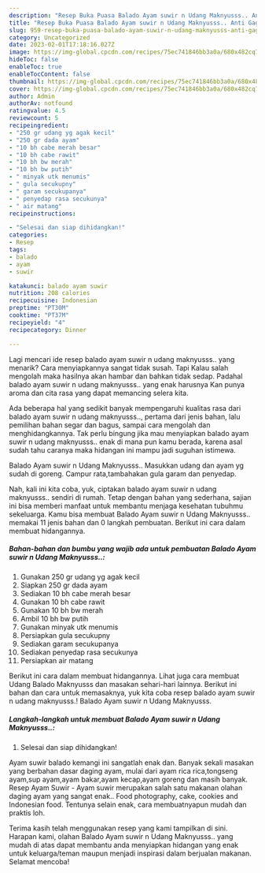 ```yaml
---
description: "Resep Buka Puasa Balado Ayam suwir n Udang Maknyusss.. Anti Gagal"
title: "Resep Buka Puasa Balado Ayam suwir n Udang Maknyusss.. Anti Gagal"
slug: 959-resep-buka-puasa-balado-ayam-suwir-n-udang-maknyusss-anti-gagal
category: Uncategorized
date: 2023-02-01T17:18:16.027Z
image: https://img-global.cpcdn.com/recipes/75ec741846bb3a0a/680x482cq70/balado-ayam-suwir-n-udang-maknyusss-foto-resep-utama.jpg
hideToc: false
enableToc: true
enableTocContent: false
thumbnail: https://img-global.cpcdn.com/recipes/75ec741846bb3a0a/680x482cq70/balado-ayam-suwir-n-udang-maknyusss-foto-resep-utama.jpg
cover: https://img-global.cpcdn.com/recipes/75ec741846bb3a0a/680x482cq70/balado-ayam-suwir-n-udang-maknyusss-foto-resep-utama.jpg
author: Admin
authorAv: notfound
ratingvalue: 4.5
reviewcount: 5
recipeingredient:
- "250 gr udang yg agak kecil"
- "250 gr dada ayam"
- "10 bh cabe merah besar"
- "10 bh cabe rawit"
- "10 bh bw merah"
- "10 bh bw putih"
- " minyak utk menumis"
- " gula secukupny"
- " garam secukupanya"
- " penyedap rasa secukunya"
- " air matang"
recipeinstructions:

- "Selesai dan siap dihidangkan!"
categories:
- Resep
tags:
- balado
- ayam
- suwir

katakunci: balado ayam suwir 
nutrition: 208 calories
recipecuisine: Indonesian
preptime: "PT30M"
cooktime: "PT37M"
recipeyield: "4"
recipecategory: Dinner

---
```



Lagi mencari ide resep balado ayam suwir n udang maknyusss.. yang menarik? Cara menyiapkannya sangat tidak susah. Tapi Kalau salah mengolah maka hasilnya akan hambar dan bahkan tidak sedap. Padahal balado ayam suwir n udang maknyusss.. yang enak harusnya Kan punya aroma dan cita rasa yang dapat memancing selera kita.


Ada beberapa hal yang sedikit banyak mempengaruhi kualitas rasa dari balado ayam suwir n udang maknyusss.., pertama dari jenis bahan, lalu pemilihan bahan segar dan bagus, sampai cara mengolah dan menghidangkannya. Tak perlu bingung jika mau menyiapkan balado ayam suwir n udang maknyusss.. enak di mana pun kamu berada, karena asal sudah tahu caranya maka hidangan ini mampu jadi suguhan istimewa.

Balado Ayam suwir n Udang Maknyusss.. Masukkan udang dan ayam yg sudah di goreng. Campur rata,tambahakan gula garam dan penyedap.


Nah, kali ini kita coba, yuk, ciptakan balado ayam suwir n udang maknyusss.. sendiri di rumah. Tetap dengan bahan yang sederhana, sajian ini bisa memberi manfaat untuk membantu menjaga kesehatan tubuhmu sekeluarga. Kamu bisa membuat Balado Ayam suwir n Udang Maknyusss.. memakai 11 jenis bahan dan 0 langkah pembuatan. Berikut ini cara dalam membuat hidangannya.

<!--inarticleads1-->

##### Bahan-bahan dan bumbu yang wajib ada untuk pembuatan Balado Ayam suwir n Udang Maknyusss..:

1. Gunakan 250 gr udang yg agak kecil
1. Siapkan 250 gr dada ayam
1. Sediakan 10 bh cabe merah besar
1. Gunakan 10 bh cabe rawit
1. Gunakan 10 bh bw merah
1. Ambil 10 bh bw putih
1. Gunakan  minyak utk menumis
1. Persiapkan  gula secukupny
1. Sediakan  garam secukupanya
1. Sediakan  penyedap rasa secukunya
1. Persiapkan  air matang


Berikut ini cara dalam membuat hidangannya. Lihat juga cara membuat Udang Balado Maknyusss dan masakan sehari-hari lainnya. Berikut ini bahan dan cara untuk memasaknya, yuk kita coba resep balado ayam suwir n udang maknyusss.! Balado Ayam suwir n Udang Maknyusss. 

<!--inarticleads2-->

##### Langkah-langkah untuk membuat Balado Ayam suwir n Udang Maknyusss..:


1. Selesai dan siap dihidangkan!

Ayam suwir balado kemangi ini sangatlah enak dan. Banyak sekali masakan yang berbahan dasar daging ayam, mulai dari ayam rica rica,tongseng ayam,sup ayam,ayam bakar,ayam kecap,ayam goreng dan masih banyak. Resep Ayam Suwir - Ayam suwir merupakan salah satu makanan olahan daging ayam yang sangat enak.. Food photography, cake, cookies and Indonesian food. Tentunya selain enak, cara membuatnyapun mudah dan praktis loh. 

Terima kasih telah menggunakan resep yang kami tampilkan di sini. Harapan kami, olahan Balado Ayam suwir n Udang Maknyusss.. yang mudah di atas dapat membantu anda menyiapkan hidangan yang enak untuk keluarga/teman maupun menjadi inspirasi dalam berjualan makanan. Selamat mencoba!
